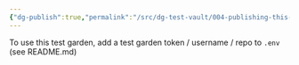 ```yaml
---
{"dg-publish":true,"permalink":"/src/dg-test-vault/004-publishing-this-garden/"}
---
```


To use this test garden, add a test garden token / username / repo to `.env` (see README.md)


